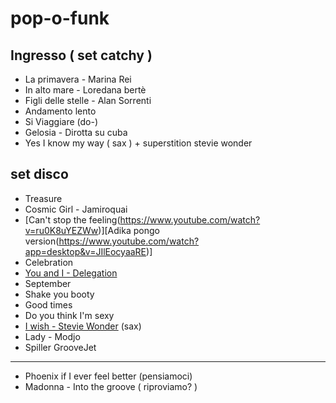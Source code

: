 # pop-o-funk

## Ingresso ( set catchy )

- La primavera - Marina Rei 
- In alto mare - Loredana bertè
- Figli delle stelle - Alan Sorrenti 
- Andamento lento
- Si Viaggiare (do-)
- Gelosia - Dirotta su cuba
- Yes I know my way ( sax ) + superstition stevie wonder

## set disco

- Treasure
- Cosmic Girl - Jamiroquai
- [Can't stop the feeling(https://www.youtube.com/watch?v=ru0K8uYEZWw)][Adika pongo version(https://www.youtube.com/watch?app=desktop&v=JIlEocyaaRE)]
- Celebration 
- [You and I - Delegation](https://youtu.be/D6MMZfbJp3w?feature=shared)
- September
- Shake you booty
- Good times
- Do you think I'm sexy
- [I wish - Stevie Wonder](https://youtu.be/8y_23ohvmoI?feature=shared) (sax)
- Lady - Modjo
- Spiller GrooveJet
-----
- Phoenix if I ever feel better (pensiamoci)
- Madonna - Into the groove ( riproviamo? )
